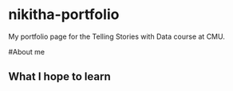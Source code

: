 # nikitha-portfolio
My portfolio page for the Telling Stories with Data course at CMU.

#About me

## What I hope to learn

